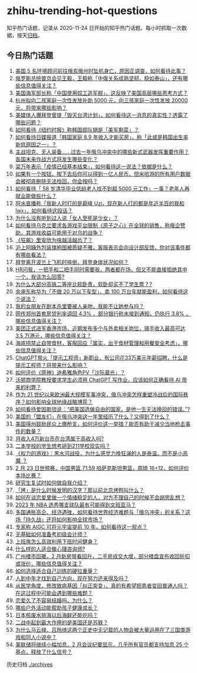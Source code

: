 # zhihu-trending-hot-questions

知乎热门话题，记录从 2020-11-24
日开始的知乎热门话题。每小时抓取一次数据，按天[归档](./archives)。

## 今日热门话题

<!-- BEGIN -->
<!-- 最后更新时间 Fri Feb 24 2023 02:00:31 GMT+0800 (China Standard Time) -->

1. [美国 5 名环境顾问前往俄亥俄州时坠机身亡，原因正调查，如何看待此事？](https://www.zhihu.com/question/585750273)
1. [俄罗斯总统普京会见王毅，王毅称「中俄关系成熟坚韧，稳如泰山」，还有哪些信息值得关注？](https://www.zhihu.com/question/585669037)
1. [美国海军部长称「中国使用奴工造军舰」，这反映了美国高层哪些思考方式？](https://www.zhihu.com/question/585740864)
1. [杭州拟向二孩家庭一次性发放补助 5000 元，向三孩家庭一次性发放 20000 元，将带来哪些影响？](https://www.zhihu.com/question/585573198)
1. [美媒体人爆拜登曾提「毁灭台湾计划」，如何看待这一消息的真实性？透露了哪些问题？](https://www.zhihu.com/question/585755663)
1. [如何看待《纽约时报》称韩国部队锅是「美军剩菜」？](https://www.zhihu.com/question/585745616)
1. [如何看待日媒报道「韩国家庭 8.9 年收入才能买房」，称「此或是韩国出生率新低原因之一」？](https://www.zhihu.com/question/585786785)
1. [主战坦克、无人装备……过去一年俄乌冲突中的哪些新式武器发挥重要作用？各国未来作战方式将发生哪些变化？](https://www.zhihu.com/question/585316472)
1. [梁万年表示「疫情已经基本结束」，如何看待这一说法？依据是什么？](https://www.zhihu.com/question/585784999)
1. [如果有一个按钮，按下去后你可以得到一亿人民币，但米哈游的所有用户数据会被彻底删除无法找回，你会按吗？](https://www.zhihu.com/question/585478970)
1. [如何看待「 58 岁清华毕业低龄老人找不到超 5000 元工作」一事？老年人再就业能做些什么？](https://www.zhihu.com/question/585743500)
1. [阿水直播称「我新人时打的是巅峰 Uzi，现在新人打的都是年近半百的我和 lwx」，如何看待这段话？](https://www.zhihu.com/question/585532792)
1. [为什么没有听到过人说「女人至死是少女」？](https://www.zhihu.com/question/585400980)
1. [如何看待乌克兰要求各游戏平台限制《原子之心》在全球的销售，称俄企赞助，其游戏收益可能用于对乌的战争？](https://www.zhihu.com/question/585584161)
1. [《狂飙》里安欣为啥越活越怂了？](https://www.zhihu.com/question/580199099)
1. [沪上阿姨外包装旗袍图被质疑不雅，客服表示会向设计部反馈，你对该事件都有哪些看法？](https://www.zhihu.com/question/585585286)
1. [拜登离开波兰上飞机时摔倒，拜登身体状况如何？](https://www.zhihu.com/question/585734430)
1. [HR问我，一把手和二把手同时需要我，两者都在场，但又不能直接拒绝其中一个，我该怎么回答?](https://www.zhihu.com/question/584878120)
1. [为什么大部分高铁二等座比软卧贵，软卧却买不了学生票？?](https://www.zhihu.com/question/584280542)
1. [余承东称华为「不做 20 万以下车型」，卖 100 万台车就能盈利，如何看待这个说法？](https://www.zhihu.com/question/585518478)
1. [我的女朋友在剧本杀里要被人亲吻，我能不让她参与吗？](https://www.zhihu.com/question/568332577)
1. [网传郑州首套房贷利率调回 4.3% ，部分银行称未接到通知，仍执行 3.8% ，哪些信息值得关注？](https://www.zhihu.com/question/585777370)
1. [美团正式进军香港市场，近期发布多个与外卖相关岗位，骑手收入最高可达 3.5 万港元，哪些信息值得关注？](https://www.zhihu.com/question/585333292)
1. [海底捞禁止自带食材，客服回应「属实，出于食材管理和用餐安全考虑」，哪些信息值得关注？](https://www.zhihu.com/question/585791598)
1. [ChatGPT带火「提示工程师」新职业，有公司花33万美元年薪招聘，什么是提示工程师？将带来什么影响？](https://www.zhihu.com/question/585797590)
1. [如何评价《原神》迪希雅角色PV「沙际晨光」？](https://www.zhihu.com/question/585754184)
1. [沃顿商学院教授要求学生必须用 ChatGPT 写作业，应该如何正确看待 AI 带来的利弊？](https://www.zhihu.com/question/585554274)
1. [作为 21 世纪以来欧洲最大规模军事冲突，俄乌冲突怎样重塑冷战后的国际秩序？如何影响全球地缘战略博弈？](https://www.zhihu.com/question/585316625)
1. [如何看待爱因斯坦说：“把美国选做自由的国家，是他一生无法挽回的错误。”?](https://www.zhihu.com/question/585542667)
1. [美国的「盟友们」在俄乌冲突这一年里经历了什么？又得到了什么？](https://www.zhihu.com/question/585316819)
1. [美国得州鼓励民众上缴枪支，如何评价这一举措？能否有助于减少当地枪击事件的数量？](https://www.zhihu.com/question/585811981)
1. [月收入4万新台币在台湾属于高收入吗?](https://www.zhihu.com/question/584366738)
1. [二本学校的学生想考研到211学校现实吗？](https://www.zhihu.com/question/584735195)
1. [《权力的游戏》：黑水河战役，为什么感觉力挽狂澜的人是泰温，而不是小恶魔 ？](https://www.zhihu.com/question/585024288)
1. [2 月 23 日世预赛，中国男篮 71:59 哈萨克斯坦男篮，周琦 16+12，如何评价本场比赛？](https://www.zhihu.com/question/585602844)
1. [研究生复试时如何做自我介绍？](https://www.zhihu.com/question/572589863)
1. [「烤」是什么时候发明的汉字？那以前北京烤鸭叫什么？](https://www.zhihu.com/question/585519246)
1. [如何在谈恋爱里做一个情绪稳定的人，对方不理自己的时候不会胡思乱想？](https://www.zhihu.com/question/583368445)
1. [2023 年 NBA 选秀哪支球队最有可能得到文班亚马？](https://www.zhihu.com/question/585723179)
1. [多国通胀高企、经济遇挫，如何看待世界经济难题与「俄乌冲突」的关系？这场「持久战」还将如何影响全球市场？](https://www.zhihu.com/question/585552111)
1. [专家称 AIGC 可将元宇宙提前 10 年，如何看待这一观点？](https://www.zhihu.com/question/585689785)
1. [无基础如何准备考初级会计师？](https://www.zhihu.com/question/21167265)
1. [上班族怎么高效利用下班时间健身？](https://www.zhihu.com/question/583243323)
1. [什么样的人适合做心理咨询师?](https://www.zhihu.com/question/461284215)
1. [广州楼市回暖，2 月新房带看回升，二手房成交大增，部分楼盘宣布收回折扣或涨价，哪些信息值得关注？](https://www.zhihu.com/question/585766707)
1. [如何选择适合自己训练的硬拉重量？](https://www.zhihu.com/question/585026033)
1. [人到中年才找到自己方向，现在努力还来得及吗？](https://www.zhihu.com/question/584627794)
1. [从医学角度，修改致病基因「纠正突变」，真的有希望把患者变回普通人吗？在这过程中可能会遇到哪些难题？](https://www.zhihu.com/question/585545721)
1. [恋爱久了不容易结婚吗，为什么？](https://www.zhihu.com/question/585575515)
1. [哪些户外活动能帮助孩子健康成长？](https://www.zhihu.com/question/584415319)
1. [日本核废水排海以后海鲜还能吃吗？](https://www.zhihu.com/question/581327748)
1. [二战中起到最大作用的是美国还是苏联？](https://www.zhihu.com/question/35950328)
1. [为什么马云禄、吕玲绮这两个正史中无记载的人物会被大量运用在了三国类游戏和同人小说中？](https://www.zhihu.com/question/26942819)
1. [美联储将继续小幅加息，2 月会议纪要显示，几乎所有官员都支持加息 25 个基点，释放了什么信号？](https://www.zhihu.com/question/585733655)

<!-- END -->

历史归档 [./archives](./archives)
